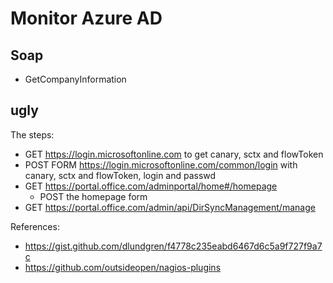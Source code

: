 # Monitor Azure AD

## Soap

* GetCompanyInformation

## ugly

The steps:
* GET https://login.microsoftonline.com to get canary, sctx and flowToken
* POST FORM https://login.microsoftonline.com/common/login with canary, sctx and flowToken, login and passwd
* GET https://portal.office.com/adminportal/home#/homepage
  * POST the homepage form
* GET https://portal.office.com/admin/api/DirSyncManagement/manage

References:
* https://gist.github.com/dlundgren/f4778c235eabd6467d6c5a9f727f9a7c
* https://github.com/outsideopen/nagios-plugins
